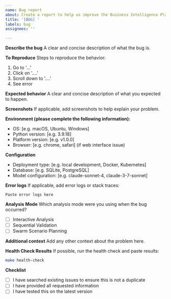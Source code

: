 ```yaml
---
name: Bug report
about: Create a report to help us improve the Business Intelligence Platform
title: '[BUG] '
labels: bug
assignees: ''

---
```


**Describe the bug**
A clear and concise description of what the bug is.

**To Reproduce**
Steps to reproduce the behavior:
1. Go to '...'
2. Click on '....'
3. Scroll down to '....'
4. See error

**Expected behavior**
A clear and concise description of what you expected to happen.

**Screenshots**
If applicable, add screenshots to help explain your problem.

**Environment (please complete the following information):**
- OS: [e.g. macOS, Ubuntu, Windows]
- Python version: [e.g. 3.9.18]
- Platform version: [e.g. v1.0.0]
- Browser: [e.g. chrome, safari] (if web interface issue)

**Configuration**
- Deployment type: [e.g. local development, Docker, Kubernetes]
- Database: [e.g. SQLite, PostgreSQL]
- Model configuration: [e.g. claude-sonnet-4, claude-3-7-sonnet]

**Error logs**
If applicable, add error logs or stack traces:

```
Paste error logs here
```

**Analysis Mode**
Which analysis mode were you using when the bug occurred?
- [ ] Interactive Analysis
- [ ] Sequential Validation
- [ ] Swarm Scenario Planning

**Additional context**
Add any other context about the problem here.

**Health Check Results**
If possible, run the health check and paste results:
```bash
make health-check
```

**Checklist**
- [ ] I have searched existing issues to ensure this is not a duplicate
- [ ] I have provided all requested information
- [ ] I have tested this on the latest version